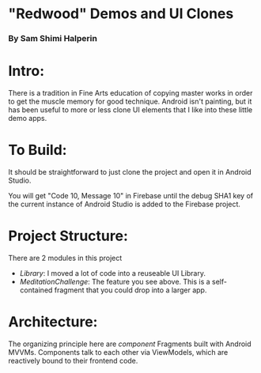 
# "Redwood" Demos and UI Clones
### By Sam Shimi Halperin

Intro:
======
There is a tradition in Fine Arts education of copying master works in order to get the muscle memory for good technique.  Android isn't painting, but it has been useful to more or less clone UI elements that
I like into these little demo apps.

To Build:
=========
It should be straightforward to just clone the project and open it in Android Studio.  

You will get "Code 10, Message 10" in Firebase until the debug SHA1 key
of the current instance of Android Studio is added to the Firebase project.

Project Structure:
==================
There are 2 modules in this project
+ _Library_: I moved a lot of code into a reuseable UI Library.
+ _MeditationChallenge_: The feature you see above.  This is a self-contained fragment that you could drop into a larger app.

Architecture:
=============
The organizing principle here are _component_ Fragments built with  Android MVVMs. Components talk to each other via ViewModels, which are reactively bound to their frontend code.






